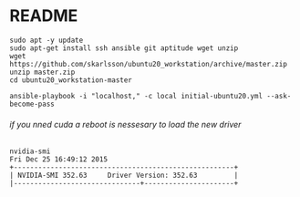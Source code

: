 # README #

```
sudo apt -y update
sudo apt-get install ssh ansible git aptitude wget unzip
wget https://github.com/skarlsson/ubuntu20_workstation/archive/master.zip
unzip master.zip
cd ubuntu20_workstation-master
```

```
ansible-playbook -i "localhost," -c local initial-ubuntu20.yml --ask-become-pass 
```

###### if you nned cuda a reboot is nessesary to load the new driver
```
nvidia-smi 
Fri Dec 25 16:49:12 2015
+------------------------------------------------------+
| NVIDIA-SMI 352.63     Driver Version: 352.63         |
|-------------------------------+----------------------+
```


